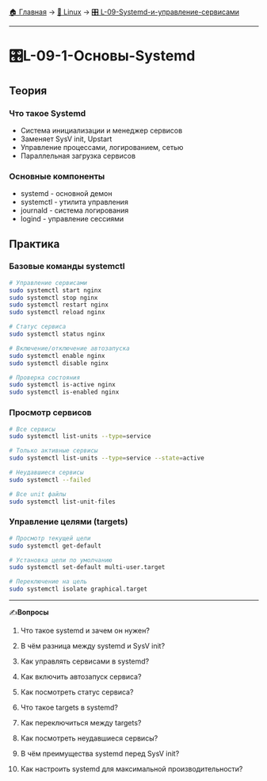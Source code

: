[🏠 Главная](../../README.md) → [🐧 Linux](../../README.md#-linux) → [🎛️ L-09-Systemd-и-управление-сервисами](../../README.md#-l-09-systemd-и-управление-сервисами)

---

# 🎛️L-09-1-Основы-Systemd

## Теория

### Что такое Systemd
- Система инициализации и менеджер сервисов
- Заменяет SysV init, Upstart
- Управление процессами, логированием, сетью
- Параллельная загрузка сервисов

### Основные компоненты
- systemd - основной демон
- systemctl - утилита управления
- journald - система логирования
- logind - управление сессиями

## Практика

### Базовые команды systemctl
```bash
# Управление сервисами
sudo systemctl start nginx
sudo systemctl stop nginx
sudo systemctl restart nginx
sudo systemctl reload nginx

# Статус сервиса
sudo systemctl status nginx

# Включение/отключение автозапуска
sudo systemctl enable nginx
sudo systemctl disable nginx

# Проверка состояния
sudo systemctl is-active nginx
sudo systemctl is-enabled nginx
```

### Просмотр сервисов
```bash
# Все сервисы
sudo systemctl list-units --type=service

# Только активные сервисы
sudo systemctl list-units --type=service --state=active

# Неудавшиеся сервисы
sudo systemctl --failed

# Все unit файлы
sudo systemctl list-unit-files
```

### Управление целями (targets)
```bash
# Просмотр текущей цели
sudo systemctl get-default

# Установка цели по умолчанию
sudo systemctl set-default multi-user.target

# Переключение на цель
sudo systemctl isolate graphical.target
```

---

✍️**Вопросы**

1. Что такое systemd и зачем он нужен?

2. В чём разница между systemd и SysV init?

3. Как управлять сервисами в systemd?

4. Как включить автозапуск сервиса?

5. Как посмотреть статус сервиса?

6. Что такое targets в systemd?

7. Как переключиться между targets?

8. Как посмотреть неудавшиеся сервисы?

9. В чём преимущества systemd перед SysV init?

10. Как настроить systemd для максимальной производительности?
